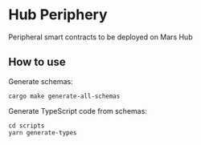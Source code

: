# Hub Periphery

Peripheral smart contracts to be deployed on Mars Hub

## How to use

Generate schemas:

```shell
cargo make generate-all-schemas
```

Generate TypeScript code from schemas:

```shell
cd scripts
yarn generate-types
```
